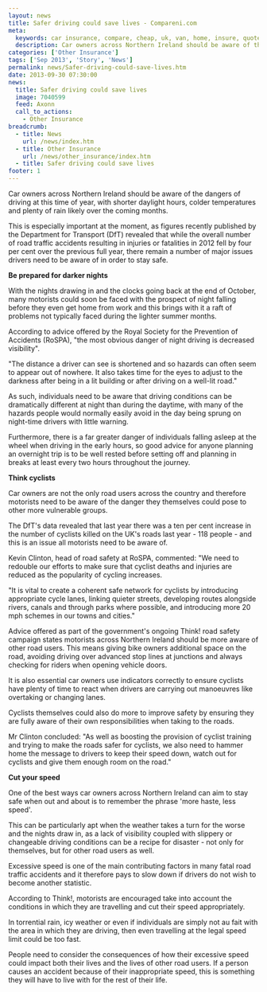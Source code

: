 ```yaml
---
layout: news
title: Safer driving could save lives - Compareni.com
meta:
  keywords: car insurance, compare, cheap, uk, van, home, insure, quotes, online, comparison, bike, loans, life
  description: Car owners across Northern Ireland should be aware of the dangers of driving at this time of year, with shorter daylight hours, colder temperatures and plenty of rain likely over the coming months
categories: ['Other Insurance']
tags: ['Sep 2013', 'Story', 'News']
permalink: news/Safer-driving-could-save-lives.htm
date: 2013-09-30 07:30:00
news:
  title: Safer driving could save lives
  image: 7040599
  feed: Axonn
  call_to_actions:
    - Other Insurance
breadcrumb:
  - title: News
    url: /news/index.htm
  - title: Other Insurance
    url: /news/other_insurance/index.htm
  - title: Safer driving could save lives
footer: 1
---
```


Car owners across Northern Ireland should be aware of the dangers of driving at this time of year, with shorter daylight hours, colder temperatures and plenty of rain likely over the coming months.

This is especially important at the moment, as figures recently published by the Department for Transport (DfT) revealed that while the overall number of road traffic accidents resulting in injuries or fatalities in 2012 fell by four per cent over the previous full year, there remain a number of major issues drivers need to be aware of in order to stay safe.

<strong>Be prepared for darker nights</strong>

With the nights drawing in and the clocks going back at the end of October, many motorists could soon be faced with the prospect of night falling before they even get home from work and this brings with it a raft of problems not typically faced during the lighter summer months.

According to advice offered by the Royal Society for the Prevention of Accidents (RoSPA), &quot;the most obvious danger of night driving is decreased visibility&quot;.

&quot;The distance a driver can see is shortened and so hazards can often seem to appear out of nowhere. It also takes time for the eyes to adjust to the darkness after being in a lit building or after driving on a well-lit road.&quot;

As such, individuals need to be aware that driving conditions can be dramatically different at night than during the daytime, with many of the hazards people would normally easily avoid in the day being sprung on night-time drivers with little warning.

Furthermore, there is a far greater danger of individuals falling asleep at the wheel when driving in the early hours, so good advice for anyone planning an overnight trip is to be well rested before setting off and planning in breaks at least every two hours throughout the journey.

<strong>Think cyclists</strong>

Car owners are not the only road users across the country and therefore motorists need to be aware of the danger they themselves could pose to other more vulnerable groups.

The DfT&#39;s data revealed that last year there was a ten per cent increase in the number of cyclists killed on the UK&#39;s roads last year - 118 people - and this is an issue all motorists need to be aware of.

Kevin Clinton, head of&nbsp;road safety&nbsp;at RoSPA, commented: &quot;We need to redouble our efforts to make sure that cyclist deaths and injuries are reduced as the popularity of cycling increases.

&quot;It is vital to create a coherent safe network for cyclists by introducing appropriate cycle lanes, linking quieter streets, developing routes alongside rivers, canals and through parks where possible, and introducing more 20 mph schemes in our towns and cities.&quot;

Advice offered as part of the government&#39;s ongoing Think! road safety campaign states motorists across Northern Ireland should be more aware of other road users. This means giving bike owners additional space on the road, avoiding driving over advanced stop lines at junctions and always checking for riders when opening vehicle doors.

It is also essential car owners use indicators correctly to ensure cyclists have plenty of time to react when drivers are carrying out manoeuvres like overtaking or changing lanes.

Cyclists themselves could also do more to improve safety by ensuring they are fully aware of their own responsibilities when taking to the roads.

Mr Clinton concluded: &quot;As well as boosting the provision of cyclist training and trying to make the roads safer for cyclists, we also need to hammer home the message to drivers to keep their speed down, watch out for cyclists and give them enough room on the road.&quot;

<strong>Cut your speed</strong>

One of the best ways car owners across Northern Ireland can aim to stay safe when out and about is to remember the phrase &#39;more haste, less speed&#39;.

This can be particularly apt when the weather takes a turn for the worse and the nights draw in, as a lack of visibility coupled with slippery or changeable driving conditions can be a recipe for disaster - not only for themselves, but for other road users as well.

Excessive speed is one of the main contributing factors in many fatal road traffic accidents and it therefore pays to slow down if drivers do not wish to become another statistic.

According to Think!, motorists are encouraged take into account the conditions in which they are travelling and cut their speed appropriately.

In torrential rain, icy weather or even if individuals are simply not au fait with the area in which they are driving, then even travelling at the legal speed limit could be too fast.

People need to consider the consequences of how their excessive speed could impact both their lives and the lives of other road users. If a person causes an accident because of their inappropriate speed, this is something they will have to live with for the rest of their life.
